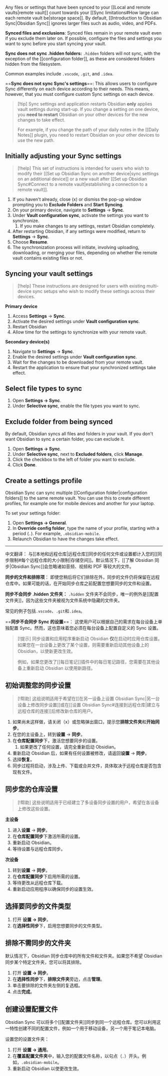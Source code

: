 Any files or settings that have been synced to your [[Local and remote vaults|remote vault]] count towards your [[Sync limitations#How large can each remote vault be|storage space]]. By default, [[Introduction to Obsidian Sync|Obsidian Sync]] ignores larger files such as audio, video, and PDFs.

**Synced files and exclusions**:
Synced files remain in your remote vault even if you exclude them later on. If possible, configure the files and settings you want to sync before you start syncing your vault.

**Sync does not sync .hidden folders:**
`.hidden` folders will not sync, with the exception of the [[configuration folder]], as these are considered folders hidden from the filesystem.

Common examples include `.vscode`, `.git`, and `.idea`.

==**Sync does not sync Sync's settings**==:
This allows users to configure Sync differently on each device according to their needs. This means, however, that you must configure custom Sync settings on each device.

> [!tip] Sync settings and application restarts
> Obsidian **only** applies vault settings during start-up. If you change a setting on one device, you **need to restart** Obsidian on your other devices for the new changes to take effect. 
> 
> For example, if you change the path of your daily notes in the [[Daily Notes]] plugin, you need to restart Obsidian on your other devices to use the new path.

## Initially adjusting your Sync settings


> [!help] This set of instructions is intended for users who wish to modify their [[Set up Obsidian Sync on another device|sync settings on an additional device]] or a new vault after [[Set up Obsidian Sync#Connect to a remote vault|establishing a connection to a remote vault]].

1. If you haven't already, close (x) or dismiss the pop-up window prompting you to **Exclude Folders** and **Start Syncing**.
2. On your primary device, navigate to **Settings** → **Sync**.
3. Under **Vault configuration sync**, activate the settings you want to synchronize.
    1. If you make changes to any settings, restart Obsidian completely.
4. After restarting Obsidian, if any settings were modified, return to **Settings** → **Sync**.
5. Choose **Resume**.
6. The synchronization process will initiate, involving uploading, downloading, or merging your files, depending on whether the remote vault contains existing files or not.


## Syncing your vault settings

> [!help] These instructions are designed for users with existing multi-device sync setups who wish to modify these settings across their devices.

**Primary device**
1. Access **Settings** → **Sync**.
2. Activate the desired settings under **Vault configuration sync**.
3. Restart Obsidian
4. Allow time for the settings to synchronize with your remote vault.

**Secondary device(s)**
1. Navigate to **Settings** → **Sync**.
2. Enable the desired settings under **Vault configuration sync**.
3. Wait for the changes to be downloaded from your remote vault.
4. Restart the application to ensure that your synchronized settings take effect.

## Select file types to sync

1. Open **Settings → Sync**.
2. Under **Selective sync**, enable the file types you want to sync.

## Exclude folder from being synced

By default, Obsidian syncs all files and folders in your vault. If you don't want Obsidian to sync a certain folder, you can exclude it.

1. Open **Settings → Sync**.
2. Under **Selective sync**, next to **Excluded folders**, click **Manage**.
3. Click the checkbox to the left of folder you want to exclude.
4. Click **Done**.

## Create a settings profile

Obsidian Sync can sync multiple [[Configuration folder|configuration folders]] to the same remote vault. You can use this to create different profiles, for example one for mobile devices and another for your laptop.

To set your settings folder:

1. Open **Settings → General**.
2. In **Override config folder**, type the name of your profile, starting with a period (`.`). For example, `.obsidian-mobile`.
3. Relaunch Obsidian to have the changes take effect. 


---

中文翻译：
与[[本地和远程仓库|远程仓库]]同步的任何文件或设置都计入您的[[同步限制#每个远程仓库的大小限制|存储空间]]。默认情况下，[[了解 Obsidian 同步|Obsidian Sync]]会忽略诸如音频、视频和 PDF 等较大的文件。

**同步的文件和排除项**：
即使您稍后将它们排除在外，同步的文件仍将保留在远程仓库中。如果可能的话，在开始同步仓库之前配置您想要同步的文件和设置。

**同步不会同步 .hidden 文件夹：**
`.hidden` 文件夹不会同步，唯一的例外是[[配置文件夹]]，因为这些文件夹被视为文件系统中隐藏的文件夹。

常见的例子包括`.vscode`、`.git`和`.idea`。

==**同步不会同步 Sync 的设置**==：
这使用户可以根据自己的需求在每台设备上单独配置 Sync。然而，这也意味着您必须在每台设备上配置自定义的 Sync 设置。

> [!提示] 同步设置和应用程序重新启动
> Obsidian **仅**在启动时应用仓库设置。如果您在一台设备上更改了某个设置，则需要重新启动其他设备上的 Obsidian，以使新更改生效。
> 
> 例如，如果您更改了[[每日笔记]]插件中的每日笔记路径，您需要在其他设备上重新启动 Obsidian 以使用新路径。

## 初始调整您的同步设置

> [!帮助] 这组说明适用于希望在[[在另一设备上设置 Obsidian Sync|另一台设备上修改同步设置]]或在[[设置 Obsidian Sync#连接到远程仓库|建立与远程仓库的连接]]后修改新仓库的用户。

1. 如果尚未这样做，请关闭（x）或忽略弹出窗口，提示您**排除文件夹**和**开始同步**。
2. 在您的主设备上，转到**设置** → **同步**。
3. 在**仓库配置同步**下，激活您想要同步的设置。
    1. 如果更改了任何设置，请完全重新启动 Obsidian。
4. 重新启动 Obsidian 后，如果有任何设置被修改，请返回**设置** → **同步**。
5. 选择**恢复**。
6. 同步过程将启动，涉及上传、下载或合并文件，具体取决于远程仓库是否包含现有文件。

## 同步您的仓库设置

> [!帮助] 这些说明适用于已经建立了多设备同步设置的用户，希望在各设备上修改这些设置。

**主设备**
1. 进入**设置** → **同步**。
2. 在**仓库配置同步**下激活所需的设置。
3. 重新启动 Obsidian。
4. 等待设置与远程仓库同步。

**次设备**
1. 转到**设置** → **同步**。
2. 在**仓库配置同步**下启用所需的设置。
3. 等待更改从远程仓库下载。
4. 重新启动应用程序以确保同步的设置生效。

## 选择要同步的文件类型

1. 打开 **设置 → 同步**。
2. 在**选择性同步**下，启用您想要同步的文件类型。

## 排除不需同步的文件夹

默认情况下，Obsidian 同步仓库中的所有文件和文件夹。如果您不希望 Obsidian 同步某个特定文件夹，您可以将其排除。

1. 打开 **设置 → 同步**。
2. 在**选择性同步**下，**排除文件夹**旁边，点击**管理**。
3. 单击要排除的文件夹左侧的复选框。
4. 点击**完成**。

## 创建设置配置文件

Obsidian Sync 可以将多个[[配置文件夹]]同步到同一个远程仓库。您可以利用这一特性创建不同的配置文件，例如一个用于移动设备，另一个用于笔记本电脑。

设置您的设置文件夹：

1. 打开 **设置 → 通用**。
2. 在**覆盖配置文件夹**中，输入您的配置文件名称，以句点（`.`）开头。例如，`.obsidian-mobile`。
3. 重新启动 Obsidian 以使更改生效。